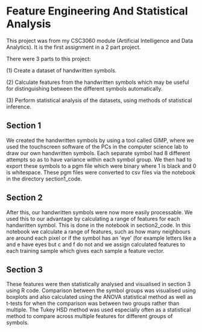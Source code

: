 # Feature Engineering And Statistical Analysis
This project was from my CSC3060 module (Artificial Intelligence and Data Analytics). It is the first assignment in a 2 part project. 

There were 3 parts to this project:

(1) Create a dataset of handwritten symbols.

(2) Calculate features from the handwritten symbols which may be useful for distinguishing between the different symbols automatically.

(3) Perform statistical analysis of the datasets, using methods of statistical inference. 

## Section 1
We created the handwritten symbols by using a tool called GIMP, where we used the touchscreen software of the PCs in the computer science lab to draw our own handwritten symbols. Each separate symbol had 8 different attempts so as to have variance within each symbol group. We then had to export these symbols to a pgm file which were binary where 1 is black and 0 is whitespace. These pgm files were converted to csv files via the notebook in the directory section1_code. 

## Section 2
After this, our handwritten symbols were now more easily processable. We used this to our advantage by calculating a range of features for each handwritten symbol. This is done in the notebook in section2_code. In this notebook we calculate a range of features, such as how many neighbours are around each pixel or if the symbol has an 'eye' (for example letters like a and e have eyes but c and f do not and we assign calculated features to each training sample which gives each sample a feature vector.

## Section 3
These features were then statistically analysed and visualised in section 3 using R code. Comparison between the symbol groups was visualised using boxplots and also calculated using the ANOVA statistical method as well as t-tests for when the comparison was between two groups rather than multiple. The Tukey HSD method was used especially often as a statistical method to compare across multiple features for different groups of symbols.




